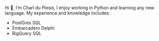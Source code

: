 Hi 👋, I’m Charl du Plesis, 
I enjoy working in Python and learning any new language.
My experience and knowledge includes:
  * PostGres SQL
  * Embarcadero Delphi
  * BigQuery SQL
